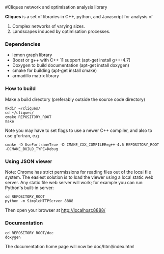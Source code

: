 #Cliques network and optimisation analysis library

**Cliques** is a set of libraries in C++, python, and Javascript for analysis of
1) Complex networks of varying sizes.
2) Landscapes induced by optimisation processes.

### Dependencies
* lemon graph library
* Boost or g++ with C++ 11 support (apt-get install g++-4.7)
* Doxygen to build documentation (apt-get install doxygen)
* cmake for building (apt-get install cmake)
* armadillo matrix library

### How to build
Make a build directory (preferably outside the source code directory)

	mkdir ~/cliques/
	cd ~/cliques/
	cmake REPOSITORY_ROOT
	make

Note you may have to set flags to use a newer C++ compiler, and also to use gfortran, e.g

    cmake -D UseFortran=True -D CMAKE_CXX_COMPILER=g++-4.6 REPOSITORY_ROOT -DCMAKE_BUILD_TYPE=Debug


### Using JSON viewer

Note: Chrome has strict permissions for reading files out of the local file
system.  The easiest solution is to load the viewer using a local static web server.
Any static file web server will work; for example you can run Python's built-in server:

    cd REPOSITORY_ROOT
    python -m SimpleHTTPServer 8888

Then open your browser at <http://localhost:8888/>

### Documentation

    cd REPOSITORY_ROOT/doc
    doxygen

The documentation home page will now be doc/html/index.html